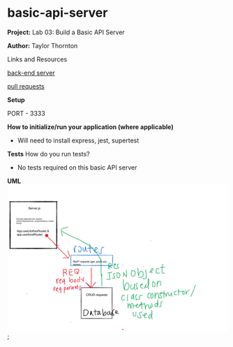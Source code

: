 # basic-api-server

**Project:**
Lab 03: Build a Basic API Server

**Author:**
Taylor Thornton

Links and Resources

[back-end server](https://tt-basic-api-server.herokuapp.com/)

[pull requests](https://github.com/thornrae/basic-api-server/pulls)

**Setup**

PORT - 3333

**How to initialize/run your application (where applicable)**
- Will need to install express, jest, supertest

**Tests**
How do you run tests?
- No tests required on this basic API server

**UML**
![uml](./basicapiserverUML.png);
